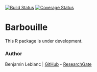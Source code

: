 [![Build Status](https://travis-ci.com/benja0x40/Barbouille.svg?token=pShgRyyyZbvkbZAsmdMo&branch=master)](https://travis-ci.com/benja0x40/Barbouille)
[![Coverage Status](https://codecov.io/gh/benja0x40/Barbouille/branch/master/graph/badge.svg)](https://codecov.io/gh/benja0x40/Barbouille)

Barbouille
================================================================================

This R package is under development.

### Author

Benjamin Leblanc |
[GitHub](https://github.com/benja0x40) -
[ResearchGate](https://www.researchgate.net/profile/Benjamin_Leblanc)
